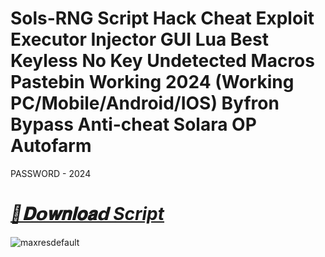 # Sols-RNG Script Hack Cheat Exploit Executor Injector GUI Lua Best Keyless No Key Undetected Macros Pastebin Working 2024 (Working PC/Mobile/Android/IOS) Byfron Bypass Anti-cheat Solara OP Autofarm


PASSWORD - 2024

# ***[📁𝐃𝗼𝐰𝐧𝐥𝐨𝐚𝗱 Script](https://bit.ly/4iazS1U)***

![maxresdefault](https://github.com/user-attachments/assets/2afa11db-2787-4d40-9dea-3b0852d93d79)
